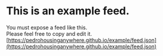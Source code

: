 # This is an example feed.
You must expose a feed like this.  
Please feel free to copy and edit it.  
[https://pedrohousinganywhere.github.io/example/feed.json](https://pedrohousinganywhere.github.io/example/feed.json)